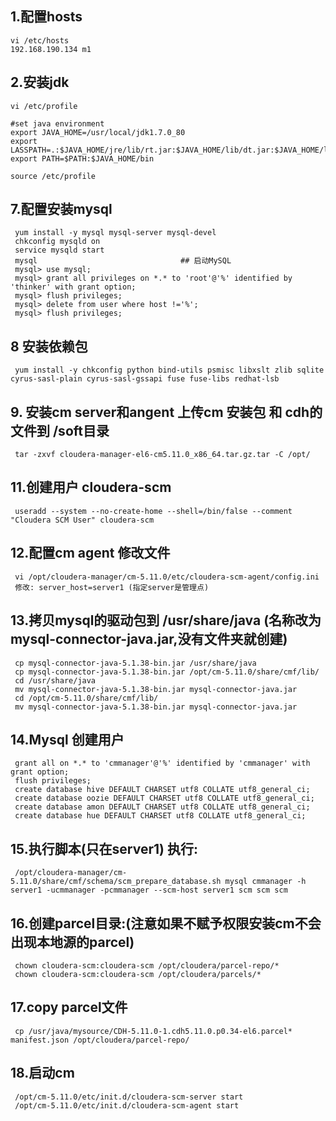 ## 1.配置hosts
    vi /etc/hosts
    192.168.190.134 m1
## 2.安装jdk
    vi /etc/profile
     
    #set java environment
    export JAVA_HOME=/usr/local/jdk1.7.0_80
    export LASSPATH=.:$JAVA_HOME/jre/lib/rt.jar:$JAVA_HOME/lib/dt.jar:$JAVA_HOME/lib/tools.jar
    export PATH=$PATH:$JAVA_HOME/bin
     
    source /etc/profile
## 7.配置安装mysql
     yum install -y mysql mysql-server mysql-devel
     chkconfig mysqld on
     service mysqld start
     mysql                                ## 启动MySQL
     mysql> use mysql;
     mysql> grant all privileges on *.* to 'root'@'%' identified by 'thinker' with grant option;
     mysql> flush privileges;
     mysql> delete from user where host !='%';
     mysql> flush privileges;
## 8 安装依赖包
     yum install -y chkconfig python bind-utils psmisc libxslt zlib sqlite cyrus-sasl-plain cyrus-sasl-gssapi fuse fuse-libs redhat-lsb
## 9. 安装cm server和angent 上传cm 安装包 和 cdh的文件到 /soft目录
     tar -zxvf cloudera-manager-el6-cm5.11.0_x86_64.tar.gz.tar -C /opt/
## 11.创建用户 cloudera-scm
     useradd --system --no-create-home --shell=/bin/false --comment "Cloudera SCM User" cloudera-scm
## 12.配置cm agent 修改文件 
     vi /opt/cloudera-manager/cm-5.11.0/etc/cloudera-scm-agent/config.ini
     修改: server_host=server1 (指定server是管理点)
## 13.拷贝mysql的驱动包到 /usr/share/java (名称改为mysql-connector-java.jar,没有文件夹就创建)
     cp mysql-connector-java-5.1.38-bin.jar /usr/share/java
     cp mysql-connector-java-5.1.38-bin.jar /opt/cm-5.11.0/share/cmf/lib/
     cd /usr/share/java
     mv mysql-connector-java-5.1.38-bin.jar mysql-connector-java.jar
     cd /opt/cm-5.11.0/share/cmf/lib/
     mv mysql-connector-java-5.1.38-bin.jar mysql-connector-java.jar
## 14.Mysql 创建用户
     grant all on *.* to 'cmmanager'@'%' identified by 'cmmanager' with grant option;
     flush privileges;
     create database hive DEFAULT CHARSET utf8 COLLATE utf8_general_ci;
     create database oozie DEFAULT CHARSET utf8 COLLATE utf8_general_ci;
     create database amon DEFAULT CHARSET utf8 COLLATE utf8_general_ci;
     create database hue DEFAULT CHARSET utf8 COLLATE utf8_general_ci;
## 15.执行脚本(只在server1) 执行:
     /opt/cloudera-manager/cm-5.11.0/share/cmf/schema/scm_prepare_database.sh mysql cmmanager -h server1 -ucmmanager -pcmmanager --scm-host server1 scm scm scm
## 16.创建parcel目录:(注意如果不赋予权限安装cm不会出现本地源的parcel)
     chown cloudera-scm:cloudera-scm /opt/cloudera/parcel-repo/*
     chown cloudera-scm:cloudera-scm /opt/cloudera/parcels/*
## 17.copy parcel文件
     cp /usr/java/mysource/CDH-5.11.0-1.cdh5.11.0.p0.34-el6.parcel* manifest.json /opt/cloudera/parcel-repo/
## 18.启动cm
     /opt/cm-5.11.0/etc/init.d/cloudera-scm-server start
     /opt/cm-5.11.0/etc/init.d/cloudera-scm-agent start
